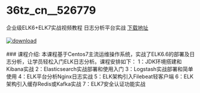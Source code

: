 # 36tz_cn__526779
企业级ELK6+ELK7实战视频教程 日志分析平台实战
[下载地址](http://www.36tz.cn/article/526779 "下载地址")
<br/></br>[![download](http://36tz.cn/muke_img/2019_08_1-125-300x180.png "下载地址")](http://www.36tz.cn/article/526779 "下载地址")
<br/></br>### 课程介绍:
本课程基于Centos7主流运维操作系统，实战了ELK6.6的部署及日志分析，让学员轻松入门ELK日志分析。课程安排如下：
1：JDK环境搭建和Kibana实战
2：Elasticsearch实战部署和使用入门
3：Logstash实战部署和简单使用
4：ELK平台分析Nginx日志实战
5：ELK架构引入Filebeat轻客户端
6：ELK架构引入缓存Redis或Kafka实战
7：ELK7安全认证功能实战


